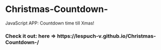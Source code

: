 # Christmas-Countdown-
JavaScript APP: Countdown time till Xmas! 
<h3>Check it out: here => https://lespuch-v.github.io/Christmas-Countdown-/</h3>